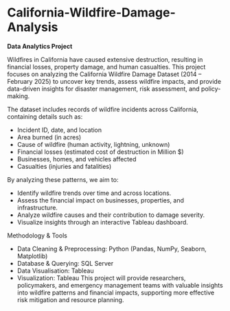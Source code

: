 # California-Wildfire-Damage-Analysis
**Data Analytics Project**

Wildfires in California have caused extensive destruction, resulting in financial losses, property damage, and human casualties. This project focuses on analyzing the California Wildfire Damage Dataset (2014 – February 2025) to uncover key trends, assess wildfire impacts, and provide data-driven insights for disaster management, risk assessment, and policy-making.

The dataset includes records of wildfire incidents across California, containing details such as:
- Incident ID, date, and location
- Area burned (in acres)
- Cause of wildfire (human activity, lightning, unknown)
- Financial losses (estimated cost of destruction in Million $)
- Businesses, homes, and vehicles affected
- Casualties (injuries and fatalities)
  
By analyzing these patterns, we aim to:
- Identify wildfire trends over time and across locations.
- Assess the financial impact on businesses, properties, and infrastructure.
- Analyze wildfire causes and their contribution to damage severity.
- Visualize insights through an interactive Tableau dashboard.

Methodology & Tools
- Data Cleaning & Preprocessing: Python (Pandas, NumPy, Seaborn, Matplotlib)
- Database & Querying: SQL Server
- Data Visualisation: Tableau
- Visualization: Tableau
This project will provide researchers, policymakers, and emergency management teams with valuable insights into wildfire patterns and financial impacts, supporting more effective risk mitigation and resource planning.

